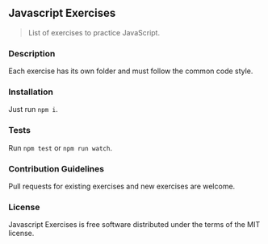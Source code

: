 ## Javascript Exercises

> List of exercises to practice JavaScript.

### Description

Each exercise has its own folder and must follow the common code style.

### Installation

Just run `npm i`.

### Tests

Run `npm test` or `npm run watch`.

### Contribution Guidelines

Pull requests for existing exercises and new exercises are welcome.

### License

Javascript Exercises is free software distributed under the terms of the MIT license.
